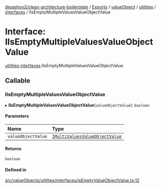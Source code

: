 [@pashoo2/clean-architecture-boilerplate](../README.md) / [Exports](../modules.md) / [valueObject](../modules/valueobject.md) / [utilities](../modules/valueobject.utilities.md) / [interfaces](../modules/valueobject.utilities.interfaces.md) / IIsEmptyMultipleValuesValueObjectValue

# Interface: IIsEmptyMultipleValuesValueObjectValue

[utilities](../modules/valueobject.utilities.md).[interfaces](../modules/valueobject.utilities.interfaces.md).IIsEmptyMultipleValuesValueObjectValue

## Callable

### IIsEmptyMultipleValuesValueObjectValue

▸ **IIsEmptyMultipleValuesValueObjectValue**(`valueObjectValue`): `boolean`

#### Parameters

| Name | Type |
| :------ | :------ |
| `valueObjectValue` | [`IMultiValuesValueObjectValue`](valueobject.interfaces.imultivaluesvalueobjectvalue.md) |

#### Returns

`boolean`

#### Defined in

[src/valueObjects/utilities/interfaces/isEmptyValueObjectValue.ts:12](https://github.com/pashoo2/clean-architecture-boilerplate/blob/e82048b/src/valueObjects/utilities/interfaces/isEmptyValueObjectValue.ts#L12)
